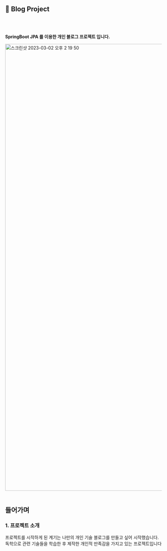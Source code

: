 <h2>📎 Blog Project</h2>
<br></br>
<p data-ke-size="size16"><b>SpringBoot JPA 를 이용한 개인 블로그 프로젝트 입니다.</b></p>
<img width="1440" alt="스크린샷 2023-03-02 오후 2 19 50" src="https://user-images.githubusercontent.com/90013740/222338450-858a36b3-7185-4d55-b617-3c860c000daf.png">
<br></br>
<h2>들어가며</h2>
<h3>1. 프로젝트 소개</h3>
<p>프로젝트를 시작하게 된 계기는 나만의 개인 기술 블로그를 만들고 싶어 시작했습니다.<br>
독학으로 관련 기술들을 학습한 후 제작한 개인적 만족감을 가지고 있는 프로젝트입니다 </p>
